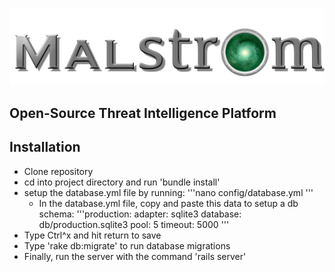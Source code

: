 ![alt tag](app/assets/images/Malstrom.png)  

Open-Source Threat Intelligence Platform
---------

Installation
---------
* Clone repository
* cd into project directory and run 'bundle install'
* setup the database.yml file by running:
'''nano config/database.yml
'''	
  * In the database.yml file, copy and paste this data to setup a db schema:
  '''production:
      adapter: sqlite3
      database: db/production.sqlite3
      pool: 5
      timeout: 5000
  ''' 
* Type Ctrl^x and hit return to save
* Type 'rake db:migrate' to run database migrations
* Finally, run the server with the command 'rails server'
